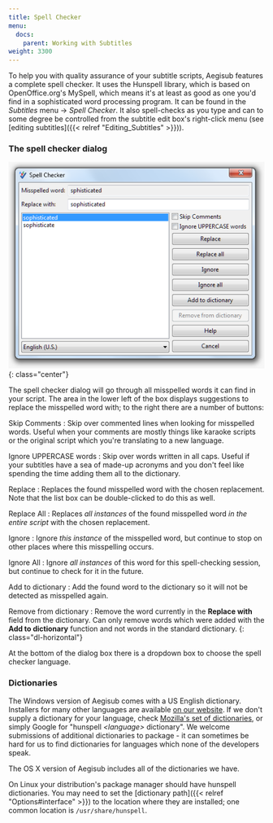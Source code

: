```yaml
---
title: Spell Checker
menu:
  docs:
    parent: Working with Subtitles
weight: 3300
---
```


To help you with quality assurance of your subtitle scripts, Aegisub
features a complete spell checker. It uses the Hunspell library, which is
based on OpenOffice.org's MySpell, which means it's at least as good as one
you'd find in a sophisticated word processing program. It can be found in
the _Subtitles_ menu -> _Spell Checker_. It also spell-checks as you type
and can to some degree be controlled from the subtitle edit box's
right-click menu (see [editing subtitles]({{< relref "Editing_Subtitles" >}})).

### The spell checker dialog ###
![spell_checker](/img/3.2/spell_checker.png){: class="center"}

The spell checker dialog will go through all misspelled words it can find in
your script. The area in the lower left of the box displays suggestions to
replace the misspelled word with; to the right there are a number of
buttons:

Skip Comments
: Skip over commented lines when looking for misspelled words. Useful
when your comments are mostly things like karaoke scripts or the
original script which you're translating to a new language.

Ignore UPPERCASE words
: Skip over words written in all caps. Useful if your subtitles have a sea of
made-up acronyms and you don't feel like spending the time adding them all to
the dictionary.

Replace
: Replaces the found misspelled word with the chosen replacement. Note
that the list box can be double-clicked to do this as well.

Replace All
: Replaces _all instances_ of the found misspelled word _in the entire
script_ with the chosen replacement.

Ignore
: Ignore _this instance_ of the misspelled word, but continue to stop
on other places where this misspelling occurs.

Ignore All
: Ignore _all instances_ of this word for this spell-checking session,
but continue to check for it in the future.

Add to dictionary
: Add the found word to the dictionary so it will not be detected as
misspelled again.

Remove from dictionary
: Remove the word currently in the **Replace with** field from the dictionary.
Can only remove words which were added with the **Add to dictionary** function
and not words in the standard dictionary.
{: class="dl-horizontal"}

At the bottom of the dialog box there is a dropdown box to choose the spell
checker language.

### Dictionaries ###
The Windows version of Aegisub comes with a US English dictionary.
Installers for many other languages are available [on our
website](http://www.aegisub.org/downloads/#dictionaries). If we don't
supply a dictionary for your language, check [Mozilla's set of
dictionaries](https://wiki.mozilla.org/L10n:Dictionaries), or simply
Google for "hunspell <i>&lt;language&gt;</i> dictionary". We welcome
submissions of additional dictionaries to package - it can sometimes be hard
for us to find dictionaries for languages which none of the developers speak.

The OS X version of Aegisub includes all of the dictionaries we have.

On Linux your distribution's package manager should have hunspell
dictionaries. You may need to set the [dictionary path]({{< relref "Options#interface" >}}) to the location where they are installed; one
common location is `/usr/share/hunspell`.
